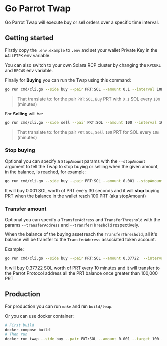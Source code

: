 # Go Parrot Twap

Go Parrot Twap will execute buy or sell orders over a specific time interval.

## Getting started

Firstly copy the `.env.example` to `.env` and set your wallet Private Key in the `WALLETPK` env variable.

You can also switch to your own Solana RCP cluster by changing the `RPCURL` and `RPCWS` env variable.


Finally for **Buying** you can run the Twap using this command:

```sh
go run cmd/cli.go --side buy --pair PRT:SOL --amount 0.1 --interval 10m
```
> That translate to: for the pair `PRT:SOL`, `Buy` PRT with `0.1` SOL every `10m` (minutes)


For **Selling** will be:

```sh
go run cmd/cli.go --side sell --pair PRT:SOL --amount 100 --interval 10m
```
> That translate to: for the pair `PRT:SOL`, `Sell` `100` PRT for SOL every `10m` (minutes)

### Stop buying

Optional you can specify a `StopAmount` params with the `--stopAmount` argument to tell the Twap to stop buying or selling when the given amount, in the balance, is reached, for example:

```sh
go run cmd/cli.go --side buy --pair PRT:SOL --amount 0.001 --stopAmount 100 --interval 30s
```

It will buy 0.001 SOL worth of PRT every 30 seconds and it will **stop** buying PRT when the balance in the wallet reach 100 PRT (aka stopAmount)

### Transfer amount

Optional you can specify a `TransferAddress` and `TransferThreshold` with the params  `--transferAddress` and `--transferThreshold` respectively. 

When the balance of the buying asset reach the `TransferThreshold`, all it's balance will be transfer to the `TransferAddress` associated token account.

Example:

```sh
go run cmd/cli.go --side buy --pair PRT:SOL --amount 0.37722  --interval 10m --transferThreshold 100000 --transferAddress FRnCC8dBCcRabRv8xNbR5WHiGPGxdphjiRhE2qJZvwpm
```

It will buy 0.37722 SOL worth of PRT every 10 minutes and it will transfer to the Parrot Protocol address all the PRT balance once greater than 100,000 PRT

## Production

For production you can run `make` and run `build/twap`.

Or you can use docker container:

```sh
# First build
docker-compose build
# Then run
docker run twap --side buy --pair PRT:SOL --amount 0.001 --target 100 --interval 30s
```
